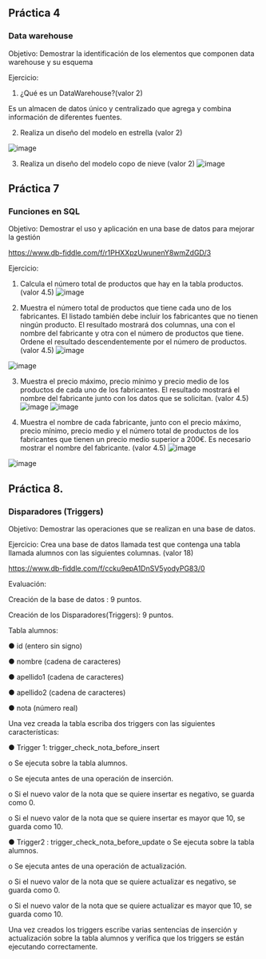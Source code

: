 
## Práctica 4
### Data warehouse

Objetivo: Demostrar la identificación de los elementos que componen data warehouse y
su esquema

Ejercicio:

1. ¿Qué es un DataWarehouse?(valor 2)

Es un almacen de datos único y centralizado que agrega y combina información de diferentes fuentes.  


2. Realiza un diseño del modelo en estrella (valor 2)

![image](https://user-images.githubusercontent.com/101658619/171660538-7442d2dd-2514-4b47-aba7-e6d5823a9d49.png)


3. Realiza un diseño del modelo copo de nieve (valor 2)
![image](https://user-images.githubusercontent.com/101658619/171662021-17990d75-8f41-45c0-afaf-957c83201188.png)



## Práctica 7
### Funciones en SQL
Objetivo: Demostrar el uso y aplicación en una base de datos para mejorar la gestión

https://www.db-fiddle.com/f/r1PHXXpzUwunenY8wmZdGD/3

Ejercicio:

1. Calcula el número total de productos que hay en la tabla productos. (valor 4.5)
![image](https://user-images.githubusercontent.com/101658619/171664040-ee98f4d9-aa2a-4286-bffb-ae3aa92052cf.png)



2. Muestra el número total de productos que tiene cada uno de los fabricantes. El listado
también debe incluir los fabricantes que no tienen ningún producto. El resultado
mostrará dos columnas, una con el nombre del fabricante y otra con el número de
productos que tiene. Ordene el resultado descendentemente por el número de
productos. (valor 4.5)
![image](https://user-images.githubusercontent.com/101658619/171883811-55c8398c-f554-41b7-bd6d-1c8e5a43d9ba.png)


![image](https://user-images.githubusercontent.com/101658619/171883866-d1212210-c173-43b7-a2c1-ad1e9394a227.png)



3. Muestra el precio máximo, precio mínimo y precio medio de los productos de cada
uno de los fabricantes. El resultado mostrará el nombre del fabricante junto con los
datos que se solicitan. (valor 4.5)
![image](https://user-images.githubusercontent.com/101658619/171674309-f42e79ba-3294-424a-a3fb-0875dfb0a022.png)
![image](https://user-images.githubusercontent.com/101658619/171674366-f1a4f386-30e3-461f-9a10-06972138f247.png)






4. Muestra el nombre de cada fabricante, junto con el precio máximo, precio mínimo,
precio medio y el número total de productos de los fabricantes que tienen un precio
medio superior a 200€. Es necesario mostrar el nombre del fabricante. (valor 4.5)
![image](https://user-images.githubusercontent.com/101658619/171900569-e56c816f-7ea3-4e29-9ec4-07b36caf4dcc.png)

![image](https://user-images.githubusercontent.com/101658619/171900599-04223624-a5c5-4c1a-8f38-03efe87dac32.png)


## Práctica 8.
### Disparadores (Triggers)

Objetivo: Demostrar las operaciones que se realizan en una base de datos.

Ejercicio: Crea una base de datos llamada test que contenga una tabla llamada
alumnos con las siguientes columnas. (valor 18)

https://www.db-fiddle.com/f/ccku9epA1DnSV5yodyPG83/0

Evaluación:

Creación de la base de datos : 9 puntos.

Creación de los Disparadores(Triggers): 9 puntos.

Tabla alumnos:

● id (entero sin signo)

● nombre (cadena de caracteres)

● apellido1 (cadena de caracteres)

● apellido2 (cadena de caracteres)

● nota (número real)

Una vez creada la tabla escriba dos triggers con las siguientes características:

● Trigger 1: trigger_check_nota_before_insert

  o Se ejecuta sobre la tabla alumnos.
  
  o Se ejecuta antes de una operación de inserción.
  
  o Si el nuevo valor de la nota que se quiere insertar es negativo, se guarda
  como 0.
  
  o Si el nuevo valor de la nota que se quiere insertar es mayor que 10, se
  guarda como 10.

● Trigger2 : trigger_check_nota_before_update
  o Se ejecuta sobre la tabla alumnos.
  
  o Se ejecuta antes de una operación de actualización.
  
  o Si el nuevo valor de la nota que se quiere actualizar es negativo, se guarda
  como 0.
  
  o Si el nuevo valor de la nota que se quiere actualizar es mayor que 10, se
  guarda como 10.
  
Una vez creados los triggers escribe varias sentencias de inserción y actualización
sobre la tabla alumnos y verifica que los triggers se están ejecutando
correctamente.
